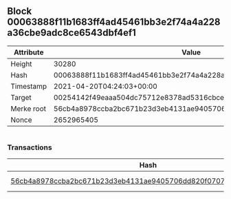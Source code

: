 ## Block 00063888f11b1683ff4ad45461bb3e2f74a4a228a36cbe9adc8ce6543dbf4ef1

Attribute | Value
--- | ---
Height | 30280
Hash | 00063888f11b1683ff4ad45461bb3e2f74a4a228a36cbe9adc8ce6543dbf4ef1
Timestamp | 2021-04-20T04:24:03+00:00
Target | 00254142f49eaaa504dc75712e8378ad5316cbcead634704b3734b6271167cc4
Merke root | 56cb4a8978ccba2bc671b23d3eb4131ae9405706dd820f07077e97d0c9492db8
Nonce | 2652965405

```

```

### Transactions

Hash | Amount
--- | ---
[56cb4a8978ccba2bc671b23d3eb4131ae9405706dd820f07077e97d0c9492db8](56cb4a8978ccba2bc671b23d3eb4131ae9405706dd820f07077e97d0c9492db8.md) | 10.00000000 SKEPTI 
